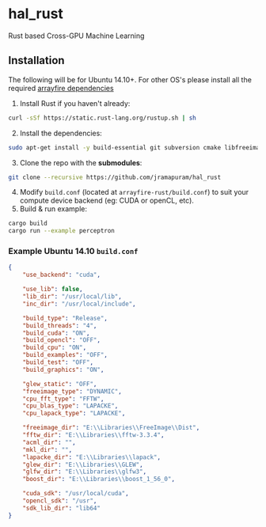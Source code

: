# hal_rust
Rust based Cross-GPU Machine Learning

## Installation
The following will be for Ubuntu 14.10+.
For other OS's please install all the required [arrayfire dependencies](https://github.com/arrayfire/arrayfire/wiki/Build-Instructions-for-Linux)

  1. Install Rust if you haven't already:
   
  ```bash
  curl -sSf https://static.rust-lang.org/rustup.sh | sh
  ```
  2. Install the dependencies:
  
  ```bash
  sudo apt-get install -y build-essential git subversion cmake libfreeimage-dev libatlas3gf-base libatlas-dev libfftw3-dev liblapacke-dev libboost1.55-all-dev libglew-dev libglewmx-dev libglfw3-dev
  ```
  3. Clone the repo with the **submodules**:

  ```bash
  git clone --recursive https://github.com/jramapuram/hal_rust
  ```
  4. Modify `build.conf` (located at `arrayfire-rust/build.conf`) to suit your compute device backend (eg: CUDA or openCL, etc).
  5. Build & run example:
  
  ```bash
  cargo build
  cargo run --example perceptron
  ```
### Example Ubuntu 14.10 `build.conf`
```json
{
    "use_backend": "cuda",

    "use_lib": false,
    "lib_dir": "/usr/local/lib",
    "inc_dir": "/usr/local/include",

    "build_type": "Release",
    "build_threads": "4",
    "build_cuda": "ON",
    "build_opencl": "OFF",
    "build_cpu": "ON",
    "build_examples": "OFF",
    "build_test": "OFF",
    "build_graphics": "ON",

    "glew_static": "OFF",
    "freeimage_type": "DYNAMIC",
    "cpu_fft_type": "FFTW",
    "cpu_blas_type": "LAPACKE",
    "cpu_lapack_type": "LAPACKE",

    "freeimage_dir": "E:\\Libraries\\FreeImage\\Dist",
    "fftw_dir": "E:\\Libraries\\fftw-3.3.4",
    "acml_dir": "",
    "mkl_dir": "",
    "lapacke_dir": "E:\\Libraries\\lapack",
    "glew_dir": "E:\\Libraries\\GLEW",
    "glfw_dir": "E:\\Libraries\\glfw3",
    "boost_dir": "E:\\Libraries\\boost_1_56_0",

    "cuda_sdk": "/usr/local/cuda",
    "opencl_sdk": "/usr",
    "sdk_lib_dir": "lib64"
}
```
